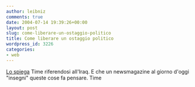 ```yaml
---
author: leibniz
comments: true
date: 2004-07-14 19:39:26+00:00
layout: post
slug: come-liberare-un-ostaggio-politico
title: Come liberare un ostaggio politico
wordpress_id: 3226
categories:
- web
---
```


[Lo spiega](http://www.time.com/time/magazine/printout/0,8816,1101040719-662774,00.html) Time riferendosi all'Iraq. E che un newsmagazine al giorno d'oggi "insegni" queste cose fa pensare.
Time
